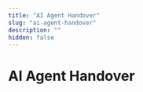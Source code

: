```yaml
---
title: "AI Agent Handover"
slug: "ai-agent-handover"
description: ""
hidden: false
---
```


# AI Agent Handover